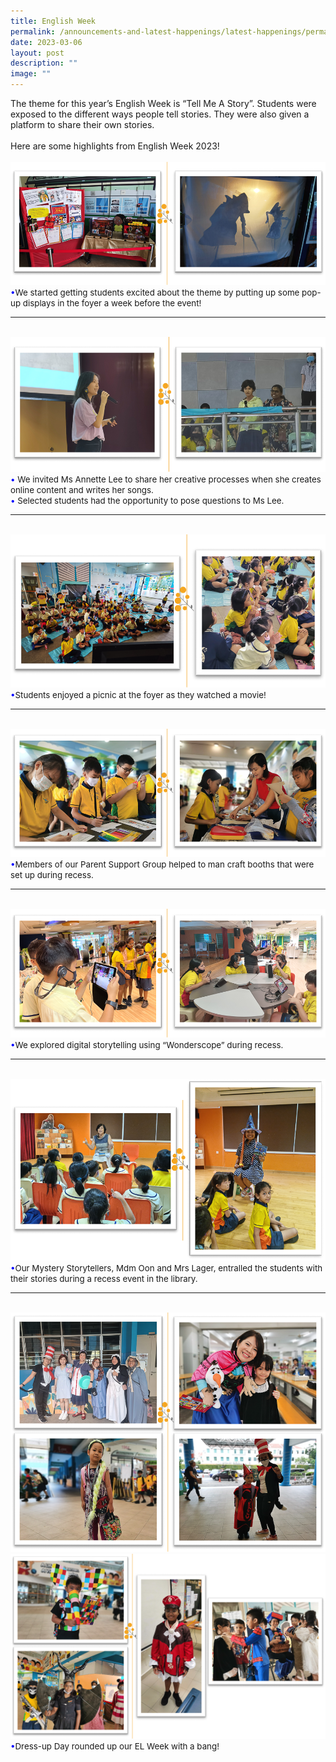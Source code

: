 ```yaml
---
title: English Week
permalink: /announcements-and-latest-happenings/latest-happenings/permalink/
date: 2023-03-06
layout: post
description: ""
image: ""
---
```

The theme for this year’s English Week is “Tell Me A Story”. Students were exposed to the different ways people tell stories. They were also given a platform to share their own stories.<br><br>
Here are some highlights from English Week 2023!
<br><br>
<img src="/images/Happenings/EL/EL1.png">
<br>
<span style="font-size:10pt;">
<span style="color:blue;">•</span>We started getting students excited about the theme by putting up some pop-up displays in the foyer a week before the event! </span>
<hr><br>
<img src="/images/Happenings/EL/EL2.png">
<br>
<span style="font-size:10pt;">
<span style="color:blue;">•</span> We invited Ms Annette Lee to share her creative processes when she creates online content and writes her songs. <br><span style="color:blue;">•</span> Selected students had the opportunity to pose questions to Ms Lee. </span>
<hr><br>
<img src="/images/Happenings/EL/EL3.png">
<br>
<span style="font-size:10pt;">
<span style="color:blue;">•</span>Students enjoyed a picnic at the foyer as they watched a movie! </span>
<hr><br>
<img src="/images/Happenings/EL/EL4.png">
<br>
<span style="font-size:10pt;">
<span style="color:blue;">•</span>Members of our Parent Support Group helped to man craft booths that were set up during recess. </span>
<hr><br>
<img src="/images/Happenings/EL/EL5.png">
<br>
<span style="font-size:10pt;">
<span style="color:blue;">•</span>We explored digital storytelling using “Wonderscope” during recess. </span>
<hr><br>
<img src="/images/Happenings/EL/EL6.png">
<br>
<span style="font-size:10pt;">
<span style="color:blue;">•</span>Our Mystery Storytellers, Mdm Oon and Mrs Lager, entralled the students with their stories during a recess event in the library. </span>
<hr><br>
<img src="/images/Happenings/EL/EL7.png">
<img src="/images/Happenings/EL/EL8.png">
<br>
<span style="font-size:10pt;">
<span style="color:blue;">•</span>Dress-up Day rounded up our EL Week with a bang! </span>

